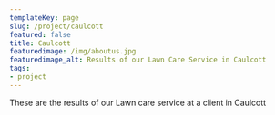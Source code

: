 ```yaml
---
templateKey: page
slug: /project/caulcott
featured: false
title: Caulcott
featuredimage: /img/aboutus.jpg
featuredimage_alt: Results of our Lawn Care Service in Caulcott
tags:
- project
---
```

These are the results of our Lawn care service at a client in Caulcott


